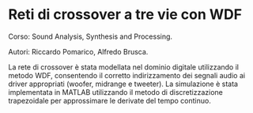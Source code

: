 # Reti di crossover a tre vie con WDF

Corso: Sound Analysis, Synthesis and Processing.

Autori: Riccardo Pomarico, Alfredo Brusca.

La rete di crossover è stata modellata nel dominio digitale utilizzando il metodo WDF, consentendo il corretto indirizzamento dei segnali audio ai driver appropriati (woofer, midrange e tweeter). La simulazione è stata implementata in MATLAB utilizzando il metodo di discretizzazione trapezoidale per approssimare le derivate del tempo continuo. 
